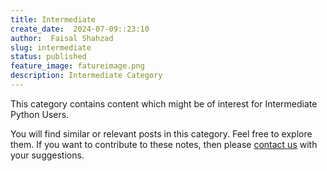 ```yaml
---
title: Intermediate
create_date:  2024-07-09::23:10
author:  Faisal Shahzad
slug: intermediate
status: published
feature_image: fatureimage.png
description: Intermediate Category
---
```


This category contains content which might be of interest for Intermediate Python Users.

You will find similar or relevant posts in this category. Feel free to explore them. If you want to contribute to these notes, then please [contact us](/pages/contact/) with your suggestions.
